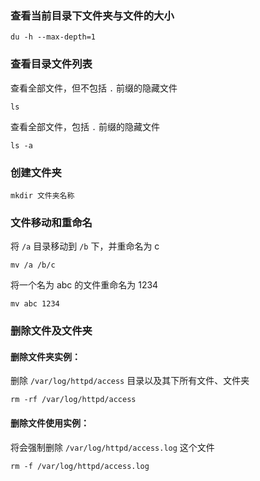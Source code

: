 ﻿### 查看当前目录下文件夹与文件的大小

```
du -h --max-depth=1
```


### 查看目录文件列表

查看全部文件，但不包括 `.` 前缀的隐藏文件

```
ls
```

查看全部文件，包括 `.` 前缀的隐藏文件

```
ls -a
```


### 创建文件夹

```
mkdir 文件夹名称
```


### 文件移动和重命名

将 `/a` 目录移动到 `/b` 下，并重命名为 c

```
mv /a /b/c
```

将一个名为 abc 的文件重命名为 1234

```
mv abc 1234
```


### 删除文件及文件夹

#### 删除文件夹实例：

删除 `/var/log/httpd/access` 目录以及其下所有文件、文件夹

```
rm -rf /var/log/httpd/access
```


#### 删除文件使用实例：

将会强制删除 `/var/log/httpd/access.log` 这个文件

```
rm -f /var/log/httpd/access.log
```

